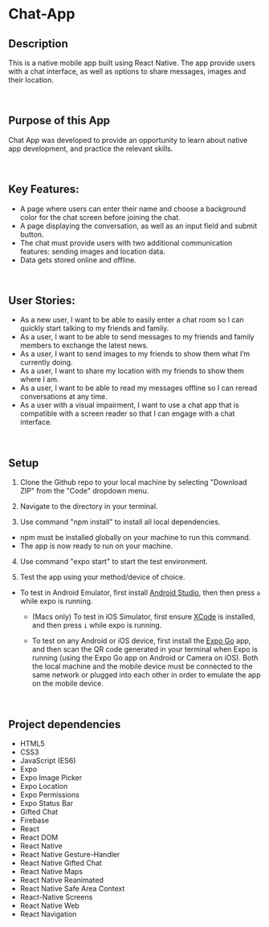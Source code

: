 # Chat-App

## Description

This is a native mobile app built using React Native. The app provide users with a chat interface, as well as options to share messages, images and their location.

<br>

## Purpose of this App

Chat App was developed to provide an opportunity to learn about native app development, and practice the relevant skills.

<br>

## Key Features:
* A page where users can enter their name and choose a background color for the chat screen before joining the chat.
* A page displaying the conversation, as well as an input field and submit button.
* The chat must provide users with two additional communication features: sending images and location data.
* Data gets stored online and offline.

<br>

## User Stories:

* As a new user, I want to be able to easily enter a chat room so I can quickly start talking to my
friends and family.
* As a user, I want to be able to send messages to my friends and family members to exchange
the latest news.
* As a user, I want to send images to my friends to show them what I’m currently doing.
* As a user, I want to share my location with my friends to show them where I am.
* As a user, I want to be able to read my messages offline so I can reread conversations at any
time.
* As a user with a visual impairment, I want to use a chat app that is compatible with a screen
reader so that I can engage with a chat interface.

<br>

## Setup

1. Clone the Github repo to your local machine by selecting "Download ZIP" from the "Code" dropdown menu.

2. Navigate to the directory in your terminal.

3. Use command "npm install" to install all local dependencies.
 - npm must be installed globally on your machine to run this command.
 - The app is now ready to run on your machine.

 4. Use command "expo start" to start the test environment.

 5. Test the app using your method/device of choice.
 - To test in Android Emulator, first install [Android Studio](https://developer.android.com/studio), then then press `a` while expo is running.
    
    - (Macs only) To test in iOS Simulator, first ensure [XCode](https://apps.apple.com/us/app/xcode/id497799835?mt=12) is installed, and then press `i` while expo is running.
   
    - To test on any Android or iOS device, first install the [Expo Go](https://expo.dev/client) app, and then scan the QR code generated in your terminal when Expo is running (using the Expo Go app on Android or Camera on iOS). Both the local machine and the mobile device must be connected to the same network or plugged into each other in order to emulate the app on the mobile device.




<br>

## Project dependencies

- HTML5
- CSS3
- JavaScript (ES6)
- Expo
- Expo Image Picker
- Expo Location
- Expo Permissions
- Expo Status Bar
- Gifted Chat
- Firebase
- React
- React DOM
- React Native
- React Native Gesture-Handler
- React Native Gifted Chat
- React Native Maps
- React Native Reanimated
- React Native Safe Area Context
- React-Native Screens
- React Native Web
- React Navigation
